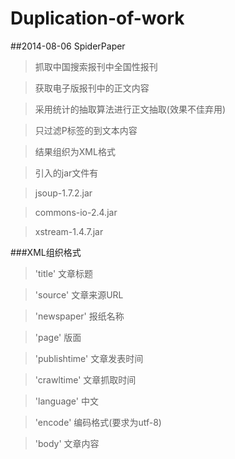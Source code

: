 Duplication-of-work
===================
##2014-08-06	SpiderPaper

>抓取中国搜索报刊中全国性报刊

>获取电子版报刊中的正文内容

>采用统计的抽取算法进行正文抽取(效果不佳弃用)

>只过滤P标签的到文本内容

>结果组织为XML格式

>引入的jar文件有

>jsoup-1.7.2.jar

>commons-io-2.4.jar

>xstream-1.4.7.jar

###XML组织格式

>'title'  文章标题

>'source'  文章来源URL

>'newspaper'  报纸名称

>'page'  版面

>'publishtime'  文章发表时间

>'crawltime'  文章抓取时间

>'language'  中文

>'encode'  编码格式(要求为utf-8)

>'body'  文章内容
